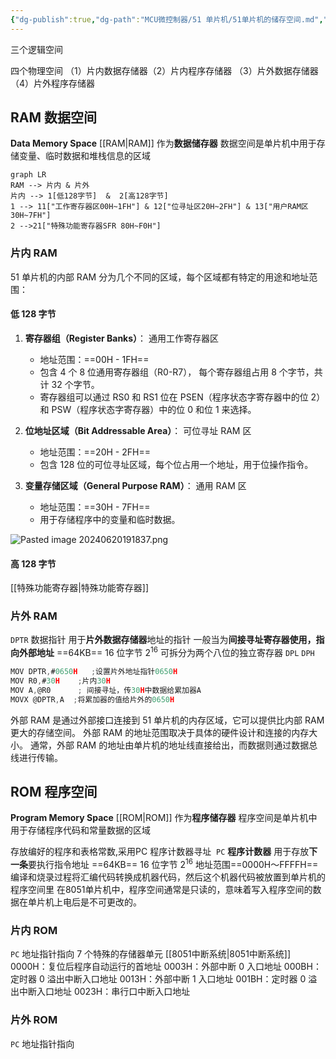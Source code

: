 ```yaml
---
{"dg-publish":true,"dg-path":"MCU微控制器/51 单片机/51单片机的储存空间.md","permalink":"/MCU微控制器/51 单片机/51单片机的储存空间/","dgPassFrontmatter":true,"noteIcon":"","created":"2024-06-09T20:56:02.560+08:00","updated":"2024-07-19T21:00:49.930+08:00"}
---
```


三个逻辑空间

四个物理空间
（1）片内数据存储器（2）片内程序存储器
（3）片外数据存储器（4）片外程序存储器

## RAM 数据空间
**Data Memory Space**    [[RAM\|RAM]] 作为**数据储存器**
数据空间是单片机中用于存储变量、临时数据和堆栈信息的区域


```mermaid
graph LR
RAM --> 片内 & 片外
片内 --> 1[低128字节]  &  2[高128字节]
1 --> 11["工作寄存器区00H~1FH"] & 12["位寻址区20H~2FH"] & 13["用户RAM区30H~7FH"]
2 -->21["特殊功能寄存器SFR 80H~F0H"]
```

### 片内 RAM 
51 单片机的内部 RAM 分为几个不同的区域，每个区域都有特定的用途和地址范围：
#### 低 128 字节
1. **寄存器组（Register Banks）**：
	通用工作寄存器区
   - 地址范围：==00H - 1FH==
   - 包含 4 个 8 位通用寄存器组（R0-R7），
	每个寄存器组占用 8 个字节，共计 32 个字节。
   - 寄存器组可以通过 RS0 和 RS1 位在 PSEN（程序状态字寄存器中的位 2）和 PSW（程序状态字寄存器）中的位 0 和位 1 来选择。

2. **位地址区域（Bit Addressable Area）**：
	可位寻址 RAM 区
   - 地址范围：==20H - 2FH==
   - 包含 128 位的可位寻址区域，每个位占用一个地址，用于位操作指令。

3. **变量存储区域（General Purpose RAM）**：
	通用 RAM 区
   - 地址范围：==30H - 7FH==
   - 用于存储程序中的变量和临时数据。

![Pasted image 20240620191837.png](/img/user/%E5%8A%9F%E8%83%BD%E6%80%A7%E6%96%87%E4%BB%B6%E5%A4%B9/%E8%BD%BD%E5%85%A5%E7%9A%84%E5%AA%92%E4%BD%93%E8%B5%84%E6%BA%90/Pasted%20image%2020240620191837.png)

#### 高 128 字节
[[特殊功能寄存器\|特殊功能寄存器]]

### 片外 RAM
` DPTR ` 数据指针
	用于**片外数据存储器**地址的指针
	一般当为**间接寻址寄存器使用，指向外部地址**
	==64KB==   16 位字节   $2^{16}$
	可拆分为两个八位的独立寄存器 `DPL`  `DPH`

```C
MOV DPTR,#0650H   ;设置片外地址指针0650H
MOV R0,#30H    ;片内30H
MOV A,@R0      ; 间接寻址，传30H中数据给累加器A
MOVX @DPTR,A  ;将累加器的值给片外的0650H
```

外部 RAM 是通过外部接口连接到 51 单片机的内存区域，它可以提供比内部 RAM 更大的存储空间。
外部 RAM 的地址范围取决于具体的硬件设计和连接的内存大小。
通常，外部 RAM 的地址由单片机的地址线直接给出，而数据则通过数据总线进行传输。

## ROM  程序空间
**Program Memory Space**    [[ROM\|ROM]] 作为**程序储存器**
程序空间是单片机中用于存储程序代码和常量数据的区域

存放编好的程序和表格常数,采用PC 程序计数器寻址
 ` PC ` **程序计数器**
	用于存放**下一条**要执行指令地址
	==64KB==   16 位字节   $2^{16}$
	地址范围==0000H～FFFFH==
   
编译和烧录过程将汇编代码转换成机器代码，然后这个机器代码被放置到单片机的程序空间里
在8051单片机中，程序空间通常是只读的，意味着写入程序空间的数据在单片机上电后是不可更改的。

### 片内 ROM  
` PC ` 地址指针指向
7 个特殊的存储器单元   [[8051中断系统\|8051中断系统]]
0000H：复位后程序自动运行的首地址
0003H：外部中断 0 入口地址
000BH：定时器 0 溢出中断入口地址
0013H：外部中断 1 入口地址
001BH：定时器 0 溢出中断入口地址
0023H：串行口中断入口地址

### 片外 ROM  
` PC ` 地址指针指向


